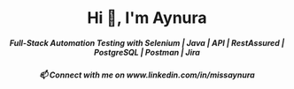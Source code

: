 <!---
missaynura/missaynura is a ✨ special ✨ repository because its `README.md` (this file) appears on your GitHub profile.
You can click the Preview link to take a look at your changes.
- 👀 I’m interested in ...
- 🌱 I’m currently learning ...
- 💞️ I’m looking to collaborate on ...
--->

<!-- Information using h1 tag -->
<h1 align="center">Hi 👋, I'm Aynura</h1>
<h5 align="center">Full-Stack Automation Testing with Selenium | Java | API | RestAssured | PostgreSQL | Postman | Jira</h5>
<h5 align="center"> 📫 Connect with me on www.linkedin.com/in/missaynura </h5>

<!-- profile view count. replace username with yours-->
<p align="left"> 
